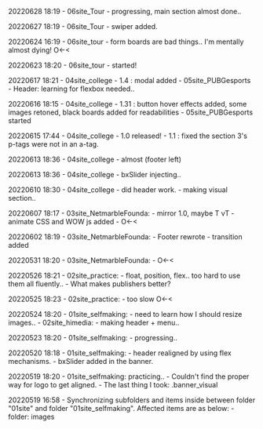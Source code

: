 20220628 18:19
    - 06site_Tour
        - progressing, main section almost done..

20220627 18:19
    - 06site_Tour
        - swiper added.

20220624 16:19
    - 06site_tour
        - form boards are bad things.. I'm mentally almost dying! O<-<

20220623 18:20
    - 06site_tour
        - started!

20220617 18:21
    - 04site_college
        - 1.4 : modal added
    - 05site_PUBGesports
        - Header: learning for flexbox needed..

20220616 18:15
    - 04site_college
        - 1.31 : button hover effects added, some images retoned, black boards added for readabilities
    - 05site_PUBGesports started

20220615 17:44
    - 04site_college
        - 1.0 released!
        - 1.1 : fixed the section 3's p-tags were not in an a-tag.

20220613 18:36
    - 04site_college
        - almost (footer left)

20220613 18:36
    - 04site_college
        - bxSlider injecting..

20220610 18:30
    - 04site_college
        - did header work.
        - making visual section..

20220607 18:17
    - 03site_NetmarbleFounda:
        - mirror 1.0, maybe T vT
        - animate CSS and WOW js added
        - O<-<

20220602 18:19
    - 03site_NetmarbleFounda:
        - Footer rewrote
        - transition added

20220531 18:20
    - 03site_NetmarbleFounda:
        - O<-<

20220526 18:21
    - 02site_practice:
        - float, position, flex.. too hard to use them all fluently..
        - What makes publishers better?

20220525 18:23
    - 02site_practice:
        - too slow O<-<

20220524 18:20
    - 01site_selfmaking:
        - need to learn how I should resize images..
    - 02site_himedia:
        - making header + menu..

20220523 18:20
    - 01site_selfmaking:
        - progressing..

20220520 18:18
    - 01site_selfmaking:
        - header realigned by using flex mechanisms.
        - bxSlider added in the banner.

20220519 18:20
    - 01site_selfmaking: practicing..
        - Couldn't find the proper way for logo to get aligned.
        - The last thing I took: .banner_visual

20220519 16:58
    - Synchronizing subfolders and items inside between folder "01site" and folder "01site_selfmaking". Affected items are as below:
        - folder: images